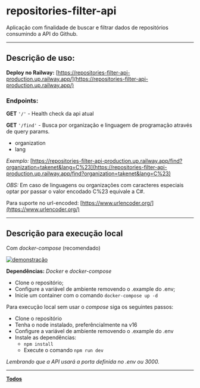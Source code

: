 
# repositories-filter-api

Aplicação com finalidade de buscar e filtrar dados de repositórios consumindo a API do Github.

<hr>

## Descrição de uso:

**Deploy no Railway:**  [https://repositories-filter-api-production.up.railway.app/](https://repositories-filter-api-production.up.railway.app/)

### Endpoints:

**GET** `'/'` - Health check da api atual

**GET** `'/find'` - Busca por organização e linguagem de programação através de query params. 
- organization
- lang

*Exemplo:*  [https://repositories-filter-api-production.up.railway.app/find?organization=takenet&lang=C%23](https://repositories-filter-api-production.up.railway.app/find?organization=takenet&lang=C%23)


*OBS:* Em caso de linguagens ou organizações com caracteres especiais optar por passar o valor encodado C%23 equivale a C#.

Para suporte no url-encoded:  [https://www.urlencoder.org/](https://www.urlencoder.org/)

<hr>

## Descrição para execução local

Com *docker-compose* (recomendado)

[![demonstração](https://github.com/EMoonlit/repositories-filter-api/raw/main/assets/API-example.gif)](https://github.com/EMoonlit/repositories-filter-api/blob/main/assets/API-example.gif)  

**Dependências:** *Docker* e *docker-compose*

 - Clone o repositório;
 - Configure a variável de ambiente removendo o .example do .env;
 - Inicie um container com o comando `docker-compose up -d`

 
Para execução local sem usar o *compose* siga os seguintes passos:

- Clone o repositório 
- Tenha o node instalado, preferêncialmente na v16 
-  Configure a variável de ambiente removendo o .example do .env 
-  Instale as dependências:
	- `npm install`
	- Execute o comando `npm run dev`

*Lembrando que a API usará a porta definida no .env ou 3000.*

<hr>

**[Todos](https://github.com/EMoonlit/repositories-filter-api/blob/main/documentation/CASE.md)**
